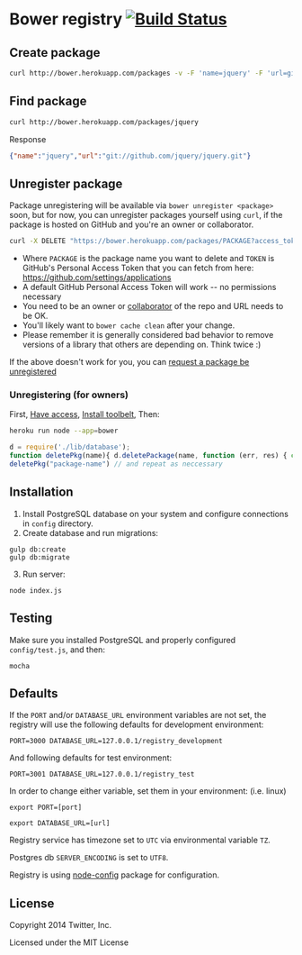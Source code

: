 # Bower registry [![Build Status](https://travis-ci.org/bower/registry.svg?branch=master)](https://travis-ci.org/bower/registry)

## Create package

```bash
curl http://bower.herokuapp.com/packages -v -F 'name=jquery' -F 'url=git://github.com/jquery/jquery.git'
```

## Find package

```bash
curl http://bower.herokuapp.com/packages/jquery
```

Response

```json
{"name":"jquery","url":"git://github.com/jquery/jquery.git"}
```

## Unregister package

Package unregistering will be available via `bower unregister <package>` soon, but for now, you can unregister packages yourself using `curl`, if the package is hosted on GitHub and you're an owner or collaborator.

```sh
curl -X DELETE "https://bower.herokuapp.com/packages/PACKAGE?access_token=TOKEN"
```

* Where `PACKAGE` is the package name you want to delete and `TOKEN` is GitHub's Personal Access Token that you can fetch from here: https://github.com/settings/applications
* A default GitHub Personal Access Token will work -- no permissions necessary
* You need to be an owner or [collaborator](https://developer.github.com/v3/repos/collaborators/) of the repo and URL needs to be OK. 
* You'll likely want to `bower cache clean` after your change.
* Please remember it is generally considered bad behavior to remove versions of a library that others are depending on. Think twice :)

If the above doesn't work for you, you can [request a
package be unregistered](https://github.com/bower/bower/issues/120)

### Unregistering (for owners)

First, [Have access](https://dashboard.heroku.com/apps/bower/access), [Install toolbelt](https://toolbelt.heroku.com/), Then:

```sh
heroku run node --app=bower
```

```js
d = require('./lib/database');
function deletePkg(name){ d.deletePackage(name, function (err, res) { console.log('error: ', err); console.log("result: ", res); }); }
deletePkg("package-name") // and repeat as neccessary
```

## Installation

1. Install PostgreSQL database on your system and configure connections in `config` directory.
2. Create database and run migrations:

```
gulp db:create
gulp db:migrate
```

3. Run server:

```
node index.js
```

## Testing

Make sure you installed PostgreSQL and properly configured `config/test.js`, and then:

```
mocha
```

## Defaults

If the `PORT` and/or `DATABASE_URL` environment variables are not set, the registry will use the following defaults for development environment:

```
PORT=3000 DATABASE_URL=127.0.0.1/registry_development
```

And following defaults for test environment:

```
PORT=3001 DATABASE_URL=127.0.0.1/registry_test
```

In order to change either variable, set them in your environment: (i.e. linux)

```export PORT=[port]```

```export DATABASE_URL=[url]```

Registry service has timezone set to `UTC` via environmental variable `TZ`.

Postgres db `SERVER_ENCODING` is set to `UTF8`.

Registry is using [node-config](https://github.com/lorenwest/node-config/wiki/Configuration-Files) package for configuration.

## License

Copyright 2014 Twitter, Inc.

Licensed under the MIT License
